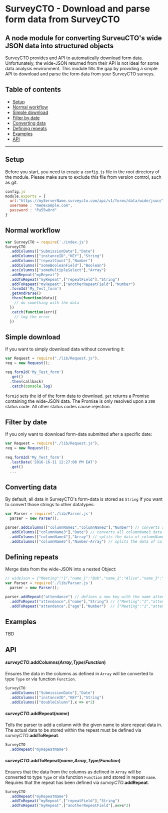 # SurveyCTO - Download and parse form data from SurveyCTO

## A node module for converting SurveuCTO's wide JSON data into structured objects

SurveyCTO provides and API to automatically download form data. Unfortunately, the wide-JSON returned from their API is not ideal for some data analysis environment.
This module fills the gap by providing a simple API to download and parse the form data from your SurveyCTO surveys.

## Table of contents

- [Setup](#setup)
- [Normal workflow](#normal-workflow)
- [Simple download](#simple-download)
- [Filter by date](#filter-by-date)
- [Converting data](#converting-data)
- [Defining repeats](#defining-repeats)
- [Examples](#examples)
- [API](#api)


---


## Setup
Before you start, you need to create a `config.js` file in the root directory of the module. Please make sure to exclude this file from version control, such as git.
```js
config.js
module.exports = {
  url:"https://myServerName.surveycto.com/api/v1/forms/data/wide/json/",
  username : "me@example.com",
  password : "Pa55w0rd"
}
```

## Normal workflow
```js
var SurveyCTO = require('./index.js')
SurveyCTO
  .addColumns(["SubmissionDate"],"Date")
  .addColumns(["instanceID","KEY"],"String")
  .addColumns(["repeatCount"],"Number")
  .addColumns(["someBooleanField"],"Boolean")
  .accColumns(["someMultipleSelect"],"Array")
  .addRepeat("myRepeat")
  .addToRepeat("myRepeat",["repeatField"],"String")
  .addToRepeat("myRepeat",["anotherRepeatField"],"Number")
  .formId('My_Test_form')
  .getAndParse()
  .then(function(data){
    // do something with the data
  })
  .catch(function(err){
    // log the error
  })
```

## Simple download
If you want to simply download data without converting it:
```js
var Request = require("./lib/Request.js"),
req = new Request();

req.formId('My_Test_form')
  .get()
  .then(callback)
  .catch(console.log)
```
`formId` sets the id of the form data to download.
`get` returns a Promise containing the wide-JSON data.
The Promise is only resolved upon a `200` status code. All other status codes cause rejection.


## Filter by date
If you only want to download form-data submitted after a specific date:
```js
var Request = require("./lib/Request.js"),
req = new Request();
  
req.formId('My_Test_form')
  .lastDate('2016-16-11 12:27:00 PM EAT')
  .get()
  ...
```

## Converting data
By default, all data in SurveyCTO's form-data is stored as `String` If you want to convert those strings to other datatypes:
```js
var Parser = require('./lib/Parser.js')
  parser = new Parser();

parser.addColumns(["columnName1","columnName2"],"Number") // converts all columnName1, columnName2 data into Numbers
  .addColumns(["columnName3"],"Date") // converts all columnName3 data into Dates
  .addColumns(["columnName4"],"Array") // splits the data of columnName4 into an Array
  .addColumns(["columnName5"],"Number-Array") // splits the data of columnName5 into an Array and converts each element to a Number
```

## Defining repeats
Merge data from the wide-JSON into a nested Object:
```js
// wideJson = {"Meeting":"1","name_1":"Bob","name_2":"Alice","name_3":"Paul","age_1":"21","age_2":"25","age_3":"31"}
var Parser = require('./lib/Parser.js')
  parser = new Parser();

parser.addRepeat("attendance") // defines a new key with the name attendance
  .addToRepeat("attendance",["name"],"String") // {"Meeting":"1","attendance":[{"name":"Bob"},{"name":"Alice"},{"name":"Paul"}]}
  .addToRepeat("attendance",["age"],"Number")  // {"Meeting":"1","attendance":[{"name":"Bob","age":21},{"name":"Alice","age":25},{"name":"Paul","age":31}]}
```

## Examples
TBD

## API
#### <i>surveyCTO</i>.<b>addColumns</b>(<i>Array</i>,<i>Type</i>/<i>Function</i>)
Ensures the data in the columns as defined in `Array` will be converted to type `Type` or via function `Function`.
```js
SurveyCTO
  .addColumns(["SubmissionDate"],"Date")
  .addColumns(["instanceID","KEY"],"String")
  .addColumns(["doubleColumn"],x => x*2)
```

#### <i>surveyCTO</i>.<b>addRepeat</b>(<i>name</i>)
Tells the parser to add a column with the given name to store repeat data in. The actual data to be stored within the repeat must be defined via <i>surveyCTO</i>.<b>addToRepeat</b>.
```js
SurveyCTO
  .addRepeat("myRepeatName")
```

#### <i>surveyCTO</i>.<b>addToRepeat</b>(<i>name</i>,<i>Array</i>,<i>Type</i>/<i>Function</i>)
Ensures that the data from the columns as defined in `Array` will be converted to type `Type` or via function `Function` and stored in repeat `name`. Requires that the repeat has been defined via <i>surveyCTO</i>.<b>addRepeat</b>.
```js
SurveyCTO
  .addRepeat("myRepeatName")
  .addToRepeat("myRepeat",["repeatField"],"String")
  .addToRepeat("myRepeat",["anotherRepeatField"],x=>x*2)
```





